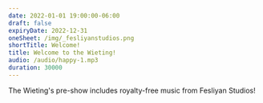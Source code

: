 ```yaml
---
date: 2022-01-01 19:00:00-06:00
draft: false
expiryDate: 2022-12-31
oneSheet: /img/_fesliyanstudios.png
shortTitle: Welcome!
title: Welcome to the Wieting!
audio: /audio/happy-1.mp3
duration: 30000
---
```


The Wieting's pre-show includes royalty-free music from Fesliyan Studios!
